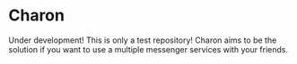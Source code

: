 # Charon
Under development! This is only a test repository! Charon aims to be the solution if you want to use a multiple messenger services with your friends.
